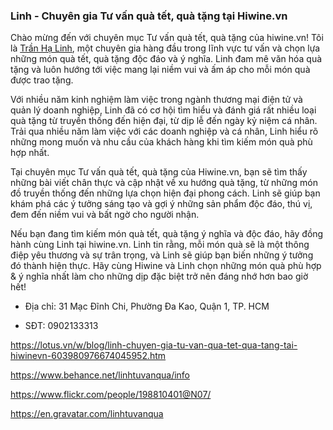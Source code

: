 ### Linh - Chuyên gia Tư vấn quà tết, quà tặng tại Hiwine.vn

Chào mừng đến với chuyên mục Tư vấn quà tết, quà tặng của hiwine.vn! Tôi là [Trần Hạ Linh](https://hiwine.vn/author/linh-qua-tet), một chuyên gia hàng đầu trong lĩnh vực tư vấn và chọn lựa những món quà tết, quà tặng độc đáo và ý nghĩa. Linh đam mê văn hóa quà tặng và luôn hướng tới việc mang lại niềm vui và ấm áp cho mỗi món quà được trao tặng.

Với nhiều năm kinh nghiệm làm việc trong ngành thương mại điện tử và quản lý doanh nghiệp, Linh đã có cơ hội tìm hiểu và đánh giá rất nhiều loại quà tặng từ truyền thống đến hiện đại, từ dịp lễ đến ngày kỷ niệm cá nhân. Trải qua nhiều năm làm việc với các doanh nghiệp và cá nhân, Linh hiểu rõ những mong muốn và nhu cầu của khách hàng khi tìm kiếm món quà phù hợp nhất.

Tại chuyên mục Tư vấn quà tết, quà tặng của Hiwine.vn, bạn sẽ tìm thấy những bài viết chân thực và cập nhật về xu hướng quà tặng, từ những món đồ truyền thống đến những lựa chọn hiện đại phong cách. Linh sẽ giúp bạn khám phá các ý tưởng sáng tạo và gợi ý những sản phẩm độc đáo, thú vị, đem đến niềm vui và bất ngờ cho người nhận.

Nếu bạn đang tìm kiếm món quà tết, quà tặng ý nghĩa và độc đáo, hãy đồng hành cùng Linh tại hiwine.vn. Linh tin rằng, mỗi món quà sẽ là một thông điệp yêu thương và sự trân trọng, và Linh sẽ giúp bạn biến những ý tưởng đó thành hiện thực. Hãy cùng Hiwine và Linh chọn những món quà phù hợp & ý nghĩa nhất làm cho những dịp đặc biệt trở nên đáng nhớ hơn bao giờ hết!

- Địa chỉ: 31 Mạc Đĩnh Chi, Phường Đa Kao, Quận 1, TP. HCM

- SĐT: 0902133313

https://lotus.vn/w/blog/linh-chuyen-gia-tu-van-qua-tet-qua-tang-tai-hiwinevn-603980976674045952.htm

https://www.behance.net/linhtuvanqua/info

https://www.flickr.com/people/198810401@N07/

https://en.gravatar.com/linhtuvanqua
